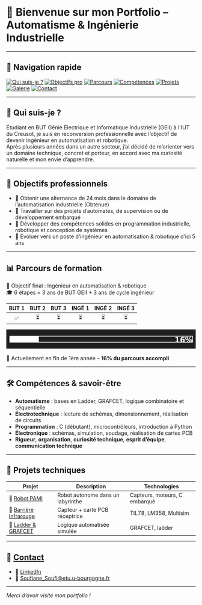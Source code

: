 # 👋 Bienvenue sur mon Portfolio – Automatisme & Ingénierie Industrielle

---

## 🧭 Navigation rapide

[![Qui suis-je ?](https://img.shields.io/badge/Qui%20suis--je-%23ffb703?style=for-the-badge&logo=about-dot-me&logoColor=white)](#-qui-suis-je-)
[![Objectifs pro](https://img.shields.io/badge/Objectifs%20pro-%23007f5f?style=for-the-badge&logo=target&logoColor=white)](#-objectifs-professionnels)
[![Parcours](https://img.shields.io/badge/Parcours-%236a4c93?style=for-the-badge&logo=progress&logoColor=white)](#-parcours-de-formation)
[![Compétences](https://img.shields.io/badge/-Compétences-%23f72585?style=for-the-badge&logo=geeksforgeeks&logoColor=white)](https://soufisoufiane.github.io/SOUFISoufiane/competences/)
[![Projets](https://img.shields.io/badge/-Projets-%23fb5607?style=for-the-badge&logo=codeforces&logoColor=white)](https://soufisoufiane.github.io/SOUFISoufiane/projets)
[![Galerie](https://img.shields.io/badge/Galerie-%231db954?style=for-the-badge&logo=pixabay&logoColor=white)](https://soufisoufiane.github.io/SOUFISoufiane/gallery/)
[![Contact](https://img.shields.io/badge/Contact-%230a192f?style=for-the-badge&logo=minutemailer&logoColor=white)](https://soufisoufiane.github.io/SOUFISoufiane/contact)

---

## 👤 Qui suis-je ?

Étudiant en BUT Génie Électrique et Informatique Industrielle (GEII) à l'IUT du Creusot, je suis en reconversion professionnelle avec l’objectif de devenir ingénieur en automatisation et robotique.  
Après plusieurs années dans un autre secteur, j’ai décidé de m’orienter vers un domaine technique, concret et porteur, en accord avec ma curiosité naturelle et mon envie d’apprendre.

---

## 🎯 Objectifs professionnels

- 💼 Obtenir une alternance de 24 mois dans le domaine de l’automatisation industrielle (Obtenue)
- 🔧 Travailler sur des projets d’automates, de supervision ou de développement embarqué
- 🧠 Développer des compétences solides en programmation industrielle, robotique et conception de systèmes
- 🚀 Évoluer vers un poste d’ingénieur en automatisation & robotique d’ici 5 ans

---

## 📊 Parcours de formation

🎯 Objectif final : Ingénieur en automatisation & robotique  
🎓 6 étapes = 3 ans de BUT GEII + 3 ans de cycle ingénieur

| BUT 1 | BUT 2 | BUT 3 | INGÉ 1 | INGÉ 2 | INGÉ 3 |
|:-----:|:-----:|:-----:|:------:|:------:|:------:|
| ✅    | ⏳     | ⏳     | ⏳      | ⏳      | ⏳      |

![Progression](./assets/progression_16_percent.png)

📍 Actuellement en fin de 1ère année – **16% du parcours accompli**

---

## 🛠️ Compétences & savoir-être

- **Automatisme** : bases en Ladder, GRAFCET, logique combinatoire et séquentielle  
- **Électrotechnique** : lecture de schémas, dimensionnement, réalisation de circuits  
- **Programmation** : C (débutant), microcontrôleurs, introduction à Python  
- **Électronique** : schémas, simulation, soudage, réalisation de cartes PCB  
- **Rigueur**, **organisation**, **curiosité technique**, **esprit d’équipe**, **communication technique**

---

## 🧪 Projets techniques

| Projet | Description | Technologies |
|--------|-------------|--------------|
| 🔗 [Robot PAMI](https://soufisoufiane.github.io/SOUFISoufiane/projets) | Robot autonome dans un labyrinthe | Capteurs, moteurs, C embarqué |
| 🔗 [Barrière Infrarouge](https://soufisoufiane.github.io/SOUFISoufiane/projets) | Capteur + carte PCB réceptrice | TIL78, LM358, Multisim |
| 🔗 [Ladder & GRAFCET](https://soufisoufiane.github.io/SOUFISoufiane/projets) | Logique automatisée simulée | GRAFCET, ladder |

---

## 🤝 [Contact](https://soufisoufiane.github.io/SOUFISoufiane/contact)

- 💼 [LinkedIn](https://www.linkedin.com/in/soufi-soufiane) 
- 📧 [Soufiane_Soufi@etu.u-bourgogne.fr](mailto:Soufiane_Soufi@etu.u-bourgogne.fr?subject=Contact%20depuis%20le%20portfolio)

---

*Merci d’avoir visité mon portfolio !*
